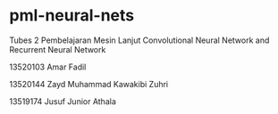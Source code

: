 # pml-neural-nets
Tubes 2 Pembelajaran Mesin Lanjut
Convolutional Neural Network and Recurrent Neural Network

13520103 
Amar Fadil

13520144 
Zayd Muhammad Kawakibi Zuhri

13519174 
Jusuf Junior Athala
